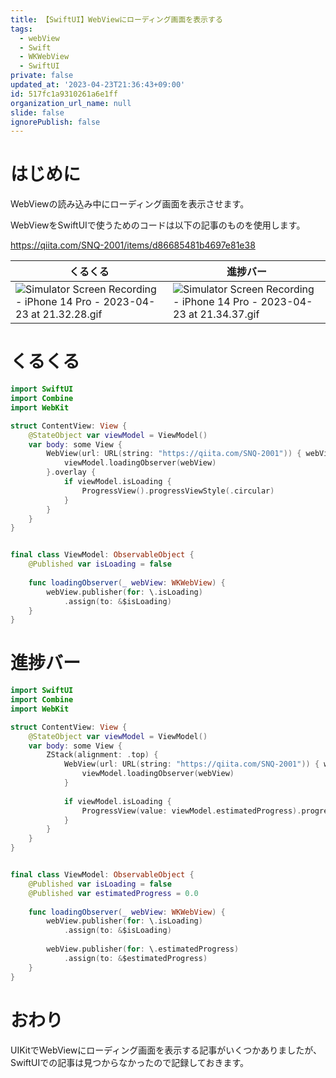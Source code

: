 ```yaml
---
title: 【SwiftUI】WebViewにローディング画面を表示する
tags:
  - webView
  - Swift
  - WKWebView
  - SwiftUI
private: false
updated_at: '2023-04-23T21:36:43+09:00'
id: 517fc1a9310261a6e1ff
organization_url_name: null
slide: false
ignorePublish: false
---
```

# はじめに
WebViewの読み込み中にローディング画面を表示させます。

WebViewをSwiftUIで使うためのコードは以下の記事のものを使用します。

https://qiita.com/SNQ-2001/items/d86685481b4697e81e38

|くるくる|進捗バー|
|-|-|
|![Simulator Screen Recording - iPhone 14 Pro - 2023-04-23 at 21.32.28.gif](https://qiita-image-store.s3.ap-northeast-1.amazonaws.com/0/1745371/d75ff328-c950-9660-2dea-d3603842f0cd.gif)|![Simulator Screen Recording - iPhone 14 Pro - 2023-04-23 at 21.34.37.gif](https://qiita-image-store.s3.ap-northeast-1.amazonaws.com/0/1745371/3668f87b-d85e-03c7-d6a0-832ae0e6a28a.gif)|

# くるくる
```swift
import SwiftUI
import Combine
import WebKit

struct ContentView: View {
    @StateObject var viewModel = ViewModel()
    var body: some View {
        WebView(url: URL(string: "https://qiita.com/SNQ-2001")) { webView in
            viewModel.loadingObserver(webView)
        }.overlay {
            if viewModel.isLoading {
                ProgressView().progressViewStyle(.circular)
            }
        }
    }
}


final class ViewModel: ObservableObject {
    @Published var isLoading = false
    
    func loadingObserver(_ webView: WKWebView) {
        webView.publisher(for: \.isLoading)
            .assign(to: &$isLoading)
    }
}
```

# 進捗バー
```swift
import SwiftUI
import Combine
import WebKit

struct ContentView: View {
    @StateObject var viewModel = ViewModel()
    var body: some View {
        ZStack(alignment: .top) {
            WebView(url: URL(string: "https://qiita.com/SNQ-2001")) { webView in
                viewModel.loadingObserver(webView)
            }
            
            if viewModel.isLoading {
                ProgressView(value: viewModel.estimatedProgress).progressViewStyle(.linear)
            }
        }
    }
}


final class ViewModel: ObservableObject {
    @Published var isLoading = false
    @Published var estimatedProgress = 0.0
    
    func loadingObserver(_ webView: WKWebView) {
        webView.publisher(for: \.isLoading)
            .assign(to: &$isLoading)
        
        webView.publisher(for: \.estimatedProgress)
            .assign(to: &$estimatedProgress)
    }
}
```

# おわり
UIKitでWebViewにローディング画面を表示する記事がいくつかありましたが、SwiftUIでの記事は見つからなかったので記録しておきます。
